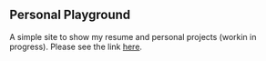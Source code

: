 ## Personal Playground

A simple site to show my resume and personal projects (workin in progress).
Please see the link <a href="https://tdp-techground.info/" target="_blank">here</a>.

